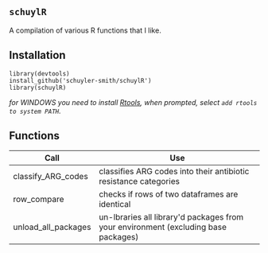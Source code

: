 
## `schuylR`

A compilation of various R functions that I like.

## Installation

```
library(devtools)
install_github('schuyler-smith/schuylR')
library(schuylR)
```

*for WINDOWS you need to install <a href="https://cran.r-project.org/bin/windows/Rtools/" target="_blank" >Rtools</a>, when prompted, select `add rtools to system PATH`.*

## Functions

Call			 | Use
---------------- | ------------------------------------------------
classify_ARG_codes | classifies ARG codes into their antibiotic resistance categories
row_compare      | checks if rows of two dataframes are identical
unload_all_packages | un-lbraries all library'd packages from your environment (excluding base packages)

